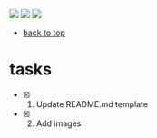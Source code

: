 [![](https://img.shields.io/badge/organization-nikoschalikias-blue.svg)](https://github.com/nikoschalikias) 
[![](https://img.shields.io/badge/remote-STM32F103C6__CAN2-green.svg)](https://github.com/nikoschalikias/STM32F103C6_CAN2) 
[![](https://img.shields.io/badge/local-F:\prj__soft\STM32F103C6__CAN2-orange.svg)]() 


* [back to top](README.md)

# tasks

- [x] 1. Update README.md template
- [x] 2. Add images